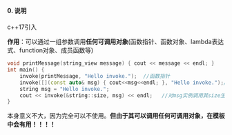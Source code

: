 #### 0. 说明

c++17引入

**作用**：可以通过一组参数调用**任何可调用对象**(函数指针、函数对象、lambda表达式、function对象、成员函数等)

```c++
void printMessage(string_view message) { cout << message << endl; }
int main() {
	invoke(printMessage, "Hello invoke.");  //函数指针
	invoke([](const auto& msg) { cout<<msg<<endl; }, "Hello invoke.");//lambda表达式
	string msg = "Hello invoke.";  
	cout << invoke(&string::size, msg) << endl;   //对msg实例调用其size生源函数
}
```

本身意义不大，因为完全可以不使用。**但由于其可以调用任何可调用对象，在模板中会有用！！！！**

```c++

```

